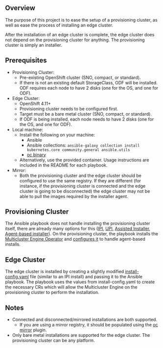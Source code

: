 ## Overview
The purpose of this project is to ease the setup of a provisioning cluster, as well as ease the process of installing an edge cluster.

After the installation of an edge cluster is complete, the edge cluster does not depend on the provisioning cluster for anything. The provisioning cluster is simply an installer.
## Prerequisites
* Provisioning Cluster:
  * Pre-existing OpenShift cluster (SNO, compact, or standard).
  * If there is not an existing default StorageClass, ODF will be installed. ODF requires each node to have 2 disks (one for the OS, and one for ODF).
* Edge Cluster:
  * OpenShift 4.11+
  * Provisioning cluster needs to be configured first.
  * Target must be a bare metal cluster (SNO, compact, or standard).
  * If ODF is being installed, each node needs to have 2 disks (one for the OS, and one for ODF).
* Local machine:
  * Install the following on your machine:
    * Ansible
    * Ansible collections: ```ansible-galaxy collection install kubernetes.core community.general ansible.utils```
    * [oc binary](https://mirror.openshift.com/pub/openshift-v4/clients/ocp/stable/openshift-client-linux.tar.gz)
  * Alternatively, use the provided container. Usage instructions are included in the README for each playbook.
* Mirror:
  * Both the provisioning cluster and the edge cluster should be configured to use the same registry. If they are different (for instance, if the provisioning cluster is connected and the edge cluster is going to be disconnected) the edge cluster may not be able to pull the images required by the installer agent.

## Provisioning Cluster
The Ansible playbook does not handle installing the provisioning cluster itself, there are already many options for this ([IPI](https://docs.openshift.com/container-platform/latest/installing/installing_bare_metal_ipi/ipi-install-overview.html), [UPI](https://docs.openshift.com/container-platform/latest/installing/installing_bare_metal/installing-bare-metal.html), [Assisted Installer](https://docs.openshift.com/container-platform/latest/installing/installing_on_prem_assisted/installing-on-prem-assisted.html), [Agent-based installer](https://docs.openshift.com/container-platform/latest/installing/installing_with_agent_based_installer/preparing-to-install-with-agent-based-installer.html)). On the provisioning cluster, the playbook installs the [Multicluster Engine Operator](https://access.redhat.com/documentation/en-us/red_hat_advanced_cluster_management_for_kubernetes/2.6/html-single/multicluster_engine/index) and [configures it](https://github.com/openshift/assisted-service/tree/master/docs/hive-integration) to handle agent-based installs.

## Edge Cluster
The edge cluster is installed by creating a slightly modified [install-config.yaml](https://docs.openshift.com/container-platform/latest/installing/installing_bare_metal_ipi/ipi-install-installation-workflow.html#additional-resources_config) file (similar to an IPI install) and passing it to the Ansible playbook. The playbook uses the values from install-config.yaml to create the necessary CRs which will allow the Multicluster Engine on the provisioning cluster to perform the installation.

## Notes
* Connected and disconnected/mirrored installations are both supported.
  * If you are using a mirror registry, it should be populated using the [oc mirror](https://docs.openshift.com/container-platform/latest/installing/disconnected_install/installing-mirroring-disconnected.html) plugin.
* Only bare metal installations are supported for the edge cluster. The provisioning cluster can be any platform.
